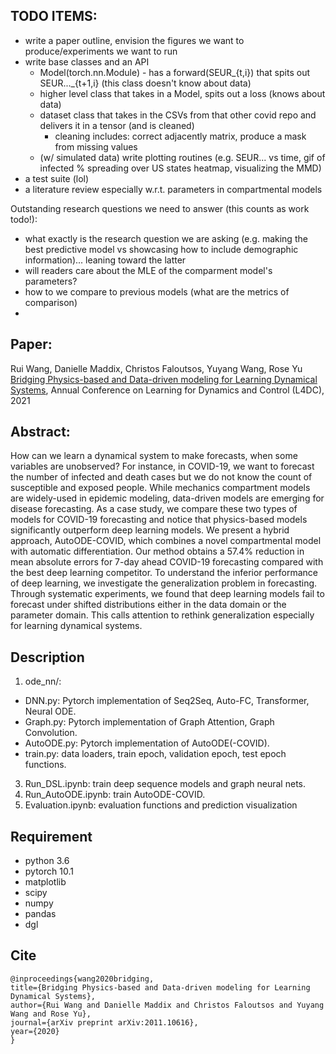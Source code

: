## TODO ITEMS:

- write a paper outline, envision the figures we want to produce/experiments we want to run
- write base classes and an API
  - Model(torch.nn.Module) - has a forward(SEUR_{t,i}) that spits out SEUR..._{t+1,i} (this class doesn't know about data)
  - higher level class that takes in a Model, spits out a loss (knows about data)
  - dataset class that takes in the CSVs from that other covid repo and delivers it in a tensor (and is cleaned)
    - cleaning includes: correct adjacently matrix, produce a mask from missing values
  - (w/ simulated data) write plotting routines (e.g. SEUR... vs time, gif of infected % spreading over US states heatmap, visualizing the MMD)
- a test suite (lol)
- a literature review especially w.r.t. parameters in compartmental models

Outstanding research questions we need to answer (this counts as work todo!):

- what exactly is the research question we are asking (e.g. making the best predictive model vs showcasing how to include demographic information)... leaning toward the latter
- will readers care about the MLE of the comparment model's parameters?
- how to we compare to previous models (what are the metrics of comparison)
- 

## Paper: 
Rui Wang, Danielle Maddix, Christos Faloutsos, Yuyang Wang, Rose Yu [Bridging Physics-based and Data-driven modeling for
Learning Dynamical Systems](https://arxiv.org/pdf/2011.10616.pdf), Annual Conference on Learning for Dynamics and Control (L4DC), 2021

## Abstract:
How can we learn a dynamical system to make forecasts, when some variables are unobserved? For instance, in COVID-19, we want to forecast the number of infected and death cases but we do not know the count of susceptible and exposed people. While mechanics compartment models are widely-used in epidemic modeling, data-driven models are emerging for disease forecasting. As a case study, we compare these two types of models for COVID-19 forecasting and notice that physics-based models significantly outperform deep learning models. We present a hybrid approach, AutoODE-COVID, which combines a novel compartmental model with automatic differentiation. Our method obtains a 57.4% reduction in mean absolute errors for 7-day ahead COVID-19 forecasting compared with the best deep learning competitor. To understand the inferior performance of deep learning, we investigate the generalization problem in forecasting. Through systematic experiments, we found that deep learning models fail to forecast under shifted distributions either in the data domain or the parameter domain. This calls attention to rethink generalization especially for learning dynamical systems.

## Description
1. ode_nn/: 
* DNN.py: Pytorch implementation of Seq2Seq, Auto-FC, Transformer, Neural ODE.
* Graph.py: Pytorch implementation of Graph Attention, Graph Convolution.
* AutoODE.py: Pytorch implementation of AutoODE(-COVID).
* train.py: data loaders, train epoch, validation epoch, test epoch functions.

3. Run_DSL.ipynb: train deep sequence models and graph neural nets.
4. Run_AutoODE.ipynb: train AutoODE-COVID. 
5. Evaluation.ipynb: evaluation functions and prediction visualization


## Requirement
* python 3.6
* pytorch 10.1
* matplotlib
* scipy
* numpy
* pandas
* dgl


## Cite
```
@inproceedings{wang2020bridging,
title={Bridging Physics-based and Data-driven modeling for Learning Dynamical Systems},
author={Rui Wang and Danielle Maddix and Christos Faloutsos and Yuyang Wang and Rose Yu},
journal={arXiv preprint arXiv:2011.10616},
year={2020}
}
```
